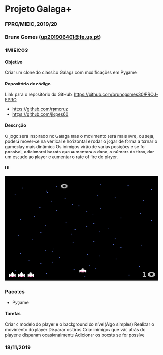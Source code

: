 # Projeto Galaga+
### FPRO/MIEIC, 2019/20
### Bruno Gomes (up201906401@fe.up.pt)
### 1MIEIC03

#### Objetivo

Criar um clone do clássico Galaga com modificações em Pygame

#### Repositório de código

Link para o repositório do GitHub: https://github.com/brunogomes30/PROJ-FPRO

- https://github.com/rpmcruz
- https://github.com/jlopes60

#### Descrição

O jogo será inspirado no Galaga mas o movimento será mais livre, 
ou seja, poderá mover-se na vertical e horizontal e rodar o jogar de forma a tornar o gameplay mais dinâmico
Os inimigos virão de varias posições e se for possivel, adicionarei boosts que aumentará o dano, o número de tiros,
dar um escudo ao player e aumentar o rate of fire do player.

#### UI

![UI](https://github.com/brunogomes30/PROJ-FPRO/blob/master/UIExample.png)

### Pacotes

- Pygame

#### Tarefas

  Criar o modelo do player e o background do nível(Algo simples)
  Realizar o movimento do player
  Disparar os tiros
  Criar inimigos que vão atrás do player e disparam ocasionalmente
  Adicionar os boosts se for possível

### 18/11/2019
